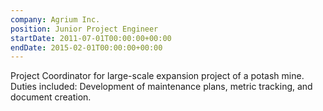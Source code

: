```yaml
---
company: Agrium Inc.
position: Junior Project Engineer
startDate: 2011-07-01T00:00:00+00:00
endDate: 2015-02-01T00:00:00+00:00
---
```


Project Coordinator for large-scale expansion project of a potash mine.\
Duties included: Development of maintenance plans, metric tracking, and document creation.
